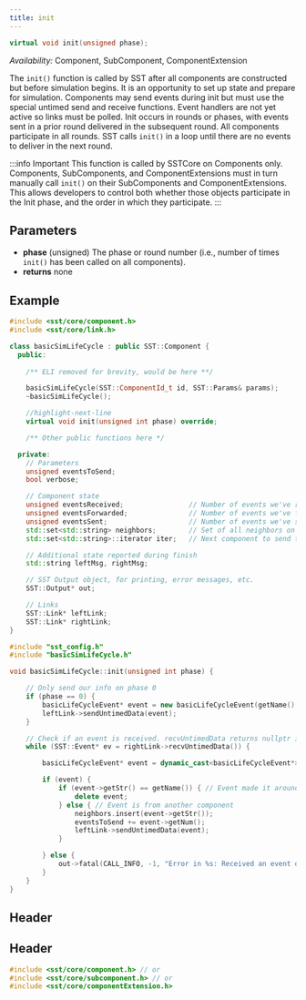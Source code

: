 ```yaml
---
title: init
---
```


```cpp
virtual void init(unsigned phase);
```

*Availability:* Component, SubComponent, ComponentExtension

The `init()` function is called by SST after all components are constructed but before simulation begins. It is an opportunity to set up state and prepare for simulation. Components may send events during init but must use the special untimed send and receive functions. Event handlers are not yet active so links must be polled. Init occurs in rounds or phases, with events sent in a prior round delivered in the subsequent round. All components participate in all rounds. SST calls `init()` in a loop until there are no events to deliver in the next round.

:::info Important
This function is called by SSTCore on Components only. Components, SubComponents, and ComponentExtensions must in turn manually call `init()` on their SubComponents and ComponentExtensions. This allows developers to control both whether those objects participate in the Init phase, and the order in which they participate. 
:::

## Parameters
* **phase** (unsigned) The phase or round number (i.e., number of times `init()` has been called on all components).
* **returns** none


## Example

<!--- SOURCE_CODE: sst-elements/src/sst/elements/simpleElementExample/basicSimLifeCycle.h --->
<!--- SOURCE_CODE: sst-elements/src/sst/elements/simpleElementExample/basicSimLifeCycle.cc --->
```cpp title="Excerpt from sst-elements/src/sst/elements/simpleElementExample/basicSimLifeCycle.h"
#include <sst/core/component.h>
#include <sst/core/link.h>

class basicSimLifeCycle : public SST::Component {
  public:
	
	/** ELI removed for brevity, would be here **/

	basicSimLifeCycle(SST::ComponentId_t id, SST::Params& params);
	~basicSimLifeCycle();

    //highlight-next-line
    virtual void init(unsigned int phase) override;

	/** Other public functions here */

  private:
	// Parameters
    unsigned eventsToSend;
    bool verbose;

    // Component state
    unsigned eventsReceived;                // Number of events we've received
    unsigned eventsForwarded;               // Number of events we've forwarded
    unsigned eventsSent;                    // Number of events we've sent (initiated)
    std::set<std::string> neighbors;        // Set of all neighbors on the ring
    std::set<std::string>::iterator iter;   // Next component to send to in the eventRequests map 

    // Additional state reported during finish
    std::string leftMsg, rightMsg;

    // SST Output object, for printing, error messages, etc.
    SST::Output* out;

    // Links
    SST::Link* leftLink;
    SST::Link* rightLink;
}
```
```cpp title="Excerpt from sst-elements/src/sst/elements/simpleElementExample/basicSimLifeCycle.cc"
#include "sst_config.h"
#include "basicSimLifeCycle.h"

void basicSimLifeCycle::init(unsigned int phase) {

    // Only send our info on phase 0
    if (phase == 0) {
        basicLifeCycleEvent* event = new basicLifeCycleEvent(getName(), eventsToSend);
        leftLink->sendUntimedData(event);
    }

    // Check if an event is received. recvUntimedData returns nullptr if no event is available
    while (SST::Event* ev = rightLink->recvUntimedData()) {

        basicLifeCycleEvent* event = dynamic_cast<basicLifeCycleEvent*>(ev);

        if (event) {
            if (event->getStr() == getName()) { // Event made it around the ring and back to this component
                delete event;
            } else { // Event is from another component
                neighbors.insert(event->getStr());
                eventsToSend += event->getNum();
                leftLink->sendUntimedData(event);
            }

        } else {
            out->fatal(CALL_INFO, -1, "Error in %s: Received an event during init() but it is not the expected type\n", getName().c_str());
        }
    }
}
```

## Header
## Header
```cpp
#include <sst/core/component.h> // or
#include <sst/core/subcomponent.h> // or
#include <sst/core/componentExtension.h>
```